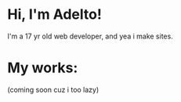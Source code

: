 # Hi, I'm Adelto!
I'm a 17 yr old web developer, and yea i make sites.
# My works:
(coming soon cuz i too lazy)
